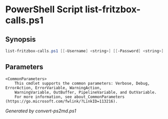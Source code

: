 # PowerShell Script list-fritzbox-calls.ps1

## Synopsis
```powershell
list-fritzbox-calls.ps1 [[-Username] <string>] [[-Password] <string>]

```

## Parameters

```
<CommonParameters>
    This cmdlet supports the common parameters: Verbose, Debug, ErrorAction, ErrorVariable, WarningAction, 
    WarningVariable, OutBuffer, PipelineVariable, and OutVariable.
    For more information, see about_CommonParameters (https://go.microsoft.com/fwlink/?LinkID=113216).
```

*Generated by convert-ps2md.ps1*
